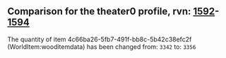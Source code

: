## Comparison for the theater0 profile, rvn: [1592](https://github.com/PRO100KatYT/FortniteProfileRevisions/tree/main/profiles/theater0/1592%20theater0.json)-[1594](https://github.com/PRO100KatYT/FortniteProfileRevisions/tree/main/profiles/theater0/1594%20theater0.json)

The quantity of item 4c66ba26-5fb7-491f-bb8c-5b42c38efc2f (WorldItem:wooditemdata) has been changed from: `3342` to: `3356`
<br><br>
